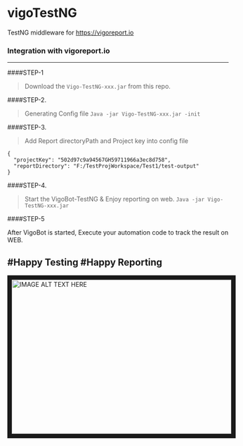 # vigoTestNG 
TestNG middleware for https://vigoreport.io


### **Integration** with vigoreport.io
----------------------


####STEP-1
>Download the `Vigo-TestNG-xxx.jar` from this repo.

####STEP-2.
>Generating Config file
`Java -jar Vigo-TestNG-xxx.jar -init`

####STEP-3.
>Add Report directoryPath and Project key into config file
```
{ 
  "projectKey": "502d97c9a94567GH59711966a3ec8d758", 
  "reportDirectory": "F:/TestProjWorkspace/Test1/test-output"
}
```

####STEP-4.
>Start the VigoBot-TestNG & Enjoy reporting on web.
 `Java -jar Vigo-TestNG-xxx.jar`
 
####STEP-5
 
 After VigoBot is started, Execute your automation code to track the result on WEB.
 
 
## #Happy Testing #Happy Reporting


<a href="http://www.youtube.com/watch?feature=player_embedded&v=gmWTtFSpFpw" target="_blank">
<img src="http://img.youtube.com/vi/gmWTtFSpFpw/0.jpg" alt="IMAGE ALT TEXT HERE" width="500" height="350" border="10" />
</a>

